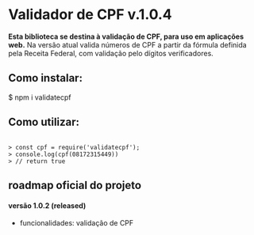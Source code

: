 # Validador de CPF v.1.0.4

**Esta biblioteca se destina à validação de CPF, para uso em aplicações web.**
Na versão atual valida números de CPF a partir da fórmula definida pela Receita Federal, com validação pelo dígitos verificadores.

## Como instalar:

$  npm i validatecpf


## Como utilizar:

```node

> const cpf = require('validatecpf');
> console.log(cpf(08172315449))
> // return true

```

## roadmap oficial do projeto

#### versão 1.0.2 (released)
- funcionalidades: validação de CPF
